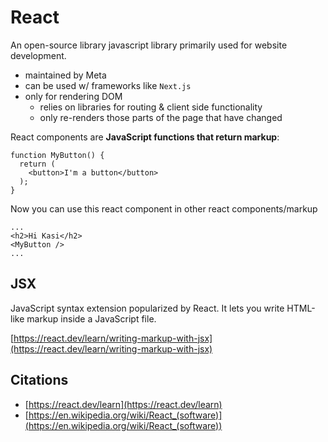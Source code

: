 # React

An open-source library javascript library primarily used for website development. 

- maintained by Meta
- can be used w/ frameworks like `Next.js`
- only for rendering DOM
    - relies on libraries for routing & client side functionality
    - only re-renders those parts of the page that have changed

React components are **JavaScript functions that return markup**:

```tsx title="React Component || Typescript"
function MyButton() {
  return (
    <button>I'm a button</button>
  );
}
```

Now you can use this react component in other react components/markup


```tsx
...
<h2>Hi Kasi</h2>
<MyButton />
...
```

## JSX

JavaScript syntax extension popularized by React. 
It lets you write HTML-like markup inside a JavaScript file.

[https://react.dev/learn/writing-markup-with-jsx](https://react.dev/learn/writing-markup-with-jsx)





## Citations

- [https://react.dev/learn](https://react.dev/learn)
- [https://en.wikipedia.org/wiki/React_(software)](https://en.wikipedia.org/wiki/React_(software))
